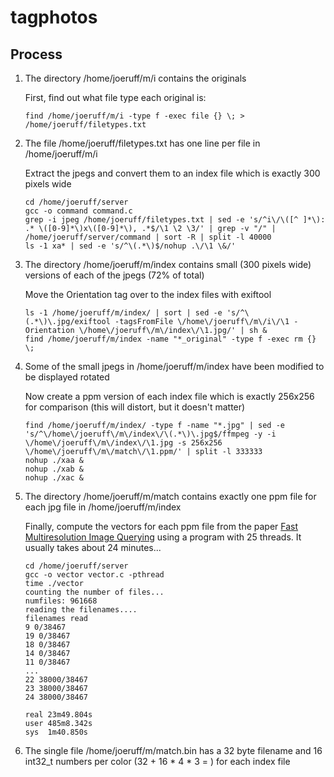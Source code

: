 # tagphotos

## Process

1. The directory /home/joeruff/m/i contains the originals 

   First, find out what file type each original is:

   ```
   find /home/joeruff/m/i -type f -exec file {} \; > /home/joeruff/filetypes.txt
   ```

2. The file /home/joeruff/filetypes.txt has one line per file in /home/joeruff/m/i

   Extract the jpegs and convert them to an index file which is exactly 300 pixels wide

   ```
   cd /home/joeruff/server
   gcc -o command command.c
   grep -i jpeg /home/joeruff/filetypes.txt | sed -e 's/^i\/\([^ ]*\): .* \([0-9]*\)x\([0-9]*\), .*$/\1 \2 \3/' | grep -v "/" | /home/joeruff/server/command | sort -R | split -l 40000
   ls -1 xa* | sed -e 's/^\(.*\)$/nohup .\/\1 \&/'
   ```

3. The directory /home/joeruff/m/index contains small (300 pixels wide) versions of each of the jpegs (72% of total)

   Move the Orientation tag over to the index files with exiftool 

   ```
   ls -1 /home/joeruff/m/index/ | sort | sed -e 's/^\(.*\)\.jpg/exiftool -tagsFromFile \/home\/joeruff\/m\/i\/\1 -Orientation \/home\/joeruff\/m\/index\/\1.jpg/' | sh &
   find /home/joeruff/m/index -name "*_original" -type f -exec rm {} \;
   ```

4. Some of the small jpegs in /home/joeruff/m/index have been modified to be displayed rotated

   Now create a ppm version of each index file which is exactly 256x256 for comparison (this will distort, but it doesn't matter)

   ```
   find /home/joeruff/m/index/ -type f -name "*.jpg" | sed -e 's/^\/home\/joeruff\/m\/index\/\(.*\)\.jpg$/ffmpeg -y -i \/home\/joeruff\/m\/index\/\1.jpg -s 256x256 \/home\/joeruff\/m\/match\/\1.ppm/' | split -l 333333
   nohup ./xaa &
   nohup ./xab &
   nohup ./xac &
   ```
   
5. The directory /home/joeruff/m/match contains exactly one ppm file for each jpg file in /home/joeruff/m/index

   Finally, compute the vectors for each ppm file from the paper [Fast Multiresolution Image Querying](https://grail.cs.washington.edu/projects/query/mrquery.pdf) using a program with 25 threads. It usually takes about 24 minutes...

   ```
   cd /home/joeruff/server
   gcc -o vector vector.c -pthread
   time ./vector
   counting the number of files...
   numfiles: 961668
   reading the filenames....
   filenames read
   9 0/38467
   19 0/38467
   18 0/38467
   14 0/38467
   11 0/38467
   ...
   22 38000/38467
   23 38000/38467
   24 38000/38467

   real	23m49.804s
   user	485m8.342s
   sys	1m40.850s
   ```
      
6. The single file /home/joeruff/m/match.bin has a 32 byte filename and 16 int32_t numbers per color (32 + 16 * 4 * 3 = ) for each index file
